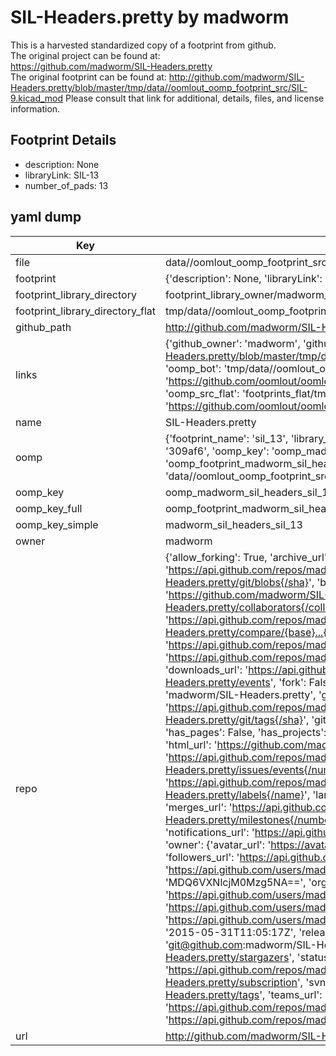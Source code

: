 # SIL-Headers.pretty by madworm  
This is a harvested standardized copy of a footprint from github.  
The original project can be found at:  
https://github.com/madworm/SIL-Headers.pretty  
The original footprint can be found at:
http://github.com/madworm/SIL-Headers.pretty/blob/master/tmp/data//oomlout_oomp_footprint_src/SIL-9.kicad_mod
Please consult that link for additional, details, files, and license information.  
## Footprint Details
* description: None  
* libraryLink: SIL-13  
* number_of_pads: 13  
## yaml dump  
| Key | Value |  
| --- | --- |  
| file | data//oomlout_oomp_footprint_src/SIL-Headers.pretty/SIL-13.kicad_mod |  
| footprint | {'description': None, 'libraryLink': 'SIL-13', 'number_of_pads': 13} |  
| footprint_library_directory | footprint_library_owner/madworm_SIL-Headers.pretty |  
| footprint_library_directory_flat | tmp/data//oomlout_oomp_footprint_src/footprints_flat/madworm_sil_headers_sil_13/working |  
| github_path | http://github.com/madworm/SIL-Headers.pretty/blob/master/tmp/data//oomlout_oomp_footprint_src/SIL-13.kicad_mod |  
| links | {'github_owner': 'madworm', 'github_repo_name': 'SIL-Headers.pretty', 'github_src': 'http://github.com/madworm/SIL-Headers.pretty/blob/master/tmp/data//oomlout_oomp_footprint_src/SIL-9.kicad_mod', 'github_src_repo': 'https://github.com/madworm/SIL-Headers.pretty', 'oomp_bot': 'tmp/data//oomlout_oomp_footprint_src/footprints/madworm_sil_headers_sil_13/working', 'oomp_bot_github': 'https://github.com/oomlout/oomlout_oomp_footprint_bot/tree/main/tmp/data//oomlout_oomp_footprint_src/footprints/madworm_sil_headers_sil_13/working', 'oomp_src_flat': 'footprints_flat/tmp/data//oomlout_oomp_footprint_src/footprints_flat/madworm_sil_headers_sil_13/working', 'oomp_src_flat_github': 'https://github.com/oomlout/oomlout_oomp_footprint_src/tree/main/tmp/data//oomlout_oomp_footprint_src/footprints_flat/madworm_sil_headers_sil_13/working'} |  
| name | SIL-Headers.pretty |  
| oomp | {'footprint_name': 'sil_13', 'library_name': 'sil_headers', 'md5': '309af658a4441b1f55505ced49f78500', 'md5_10': '309af658a4', 'md5_5': '309af', 'md5_6': '309af6', 'oomp_key': 'oomp_madworm_sil_headers_sil_13', 'oomp_key_extra': 'oomp_footprint_madworm_sil_headers_sil_13', 'oomp_key_full': 'oomp_footprint_madworm_sil_headers_sil_13_309af6', 'oomp_key_simple': 'madworm_sil_headers_sil_13', 'original_filename': 'data//oomlout_oomp_footprint_src/SIL-Headers.pretty/SIL-13.kicad_mod', 'owner_name': 'madworm'} |  
| oomp_key | oomp_madworm_sil_headers_sil_13 |  
| oomp_key_full | oomp_footprint_madworm_sil_headers_sil_13 |  
| oomp_key_simple | madworm_sil_headers_sil_13 |  
| owner | madworm |  
| repo | {'allow_forking': True, 'archive_url': 'https://api.github.com/repos/madworm/SIL-Headers.pretty/{archive_format}{/ref}', 'archived': False, 'assignees_url': 'https://api.github.com/repos/madworm/SIL-Headers.pretty/assignees{/user}', 'blobs_url': 'https://api.github.com/repos/madworm/SIL-Headers.pretty/git/blobs{/sha}', 'branches_url': 'https://api.github.com/repos/madworm/SIL-Headers.pretty/branches{/branch}', 'clone_url': 'https://github.com/madworm/SIL-Headers.pretty.git', 'collaborators_url': 'https://api.github.com/repos/madworm/SIL-Headers.pretty/collaborators{/collaborator}', 'comments_url': 'https://api.github.com/repos/madworm/SIL-Headers.pretty/comments{/number}', 'commits_url': 'https://api.github.com/repos/madworm/SIL-Headers.pretty/commits{/sha}', 'compare_url': 'https://api.github.com/repos/madworm/SIL-Headers.pretty/compare/{base}...{head}', 'contents_url': 'https://api.github.com/repos/madworm/SIL-Headers.pretty/contents/{+path}', 'contributors_url': 'https://api.github.com/repos/madworm/SIL-Headers.pretty/contributors', 'created_at': '2015-02-03T15:29:09Z', 'default_branch': 'master', 'deployments_url': 'https://api.github.com/repos/madworm/SIL-Headers.pretty/deployments', 'description': 'LAYOUT FILES: KiCad footprints for SIL headers', 'disabled': False, 'downloads_url': 'https://api.github.com/repos/madworm/SIL-Headers.pretty/downloads', 'events_url': 'https://api.github.com/repos/madworm/SIL-Headers.pretty/events', 'fork': False, 'forks': 0, 'forks_count': 0, 'forks_url': 'https://api.github.com/repos/madworm/SIL-Headers.pretty/forks', 'full_name': 'madworm/SIL-Headers.pretty', 'git_commits_url': 'https://api.github.com/repos/madworm/SIL-Headers.pretty/git/commits{/sha}', 'git_refs_url': 'https://api.github.com/repos/madworm/SIL-Headers.pretty/git/refs{/sha}', 'git_tags_url': 'https://api.github.com/repos/madworm/SIL-Headers.pretty/git/tags{/sha}', 'git_url': 'git://github.com/madworm/SIL-Headers.pretty.git', 'has_discussions': False, 'has_downloads': True, 'has_issues': True, 'has_pages': False, 'has_projects': True, 'has_wiki': True, 'homepage': None, 'hooks_url': 'https://api.github.com/repos/madworm/SIL-Headers.pretty/hooks', 'html_url': 'https://github.com/madworm/SIL-Headers.pretty', 'id': 30249578, 'is_template': False, 'issue_comment_url': 'https://api.github.com/repos/madworm/SIL-Headers.pretty/issues/comments{/number}', 'issue_events_url': 'https://api.github.com/repos/madworm/SIL-Headers.pretty/issues/events{/number}', 'issues_url': 'https://api.github.com/repos/madworm/SIL-Headers.pretty/issues{/number}', 'keys_url': 'https://api.github.com/repos/madworm/SIL-Headers.pretty/keys{/key_id}', 'labels_url': 'https://api.github.com/repos/madworm/SIL-Headers.pretty/labels{/name}', 'language': 'Shell', 'languages_url': 'https://api.github.com/repos/madworm/SIL-Headers.pretty/languages', 'license': None, 'merges_url': 'https://api.github.com/repos/madworm/SIL-Headers.pretty/merges', 'milestones_url': 'https://api.github.com/repos/madworm/SIL-Headers.pretty/milestones{/number}', 'mirror_url': None, 'name': 'SIL-Headers.pretty', 'network_count': 0, 'node_id': 'MDEwOlJlcG9zaXRvcnkzMDI0OTU3OA==', 'notifications_url': 'https://api.github.com/repos/madworm/SIL-Headers.pretty/notifications{?since,all,participating}', 'open_issues': 0, 'open_issues_count': 0, 'owner': {'avatar_url': 'https://avatars.githubusercontent.com/u/343894?v=4', 'events_url': 'https://api.github.com/users/madworm/events{/privacy}', 'followers_url': 'https://api.github.com/users/madworm/followers', 'following_url': 'https://api.github.com/users/madworm/following{/other_user}', 'gists_url': 'https://api.github.com/users/madworm/gists{/gist_id}', 'gravatar_id': '', 'html_url': 'https://github.com/madworm', 'id': 343894, 'login': 'madworm', 'node_id': 'MDQ6VXNlcjM0Mzg5NA==', 'organizations_url': 'https://api.github.com/users/madworm/orgs', 'received_events_url': 'https://api.github.com/users/madworm/received_events', 'repos_url': 'https://api.github.com/users/madworm/repos', 'site_admin': False, 'starred_url': 'https://api.github.com/users/madworm/starred{/owner}{/repo}', 'subscriptions_url': 'https://api.github.com/users/madworm/subscriptions', 'type': 'User', 'url': 'https://api.github.com/users/madworm'}, 'private': False, 'pulls_url': 'https://api.github.com/repos/madworm/SIL-Headers.pretty/pulls{/number}', 'pushed_at': '2015-05-31T11:05:17Z', 'releases_url': 'https://api.github.com/repos/madworm/SIL-Headers.pretty/releases{/id}', 'size': 152, 'ssh_url': 'git@github.com:madworm/SIL-Headers.pretty.git', 'stargazers_count': 0, 'stargazers_url': 'https://api.github.com/repos/madworm/SIL-Headers.pretty/stargazers', 'statuses_url': 'https://api.github.com/repos/madworm/SIL-Headers.pretty/statuses/{sha}', 'subscribers_count': 2, 'subscribers_url': 'https://api.github.com/repos/madworm/SIL-Headers.pretty/subscribers', 'subscription_url': 'https://api.github.com/repos/madworm/SIL-Headers.pretty/subscription', 'svn_url': 'https://github.com/madworm/SIL-Headers.pretty', 'tags_url': 'https://api.github.com/repos/madworm/SIL-Headers.pretty/tags', 'teams_url': 'https://api.github.com/repos/madworm/SIL-Headers.pretty/teams', 'temp_clone_token': None, 'topics': [], 'trees_url': 'https://api.github.com/repos/madworm/SIL-Headers.pretty/git/trees{/sha}', 'updated_at': '2023-07-25T13:54:50Z', 'url': 'https://api.github.com/repos/madworm/SIL-Headers.pretty', 'visibility': 'public', 'watchers': 0, 'watchers_count': 0, 'web_commit_signoff_required': False} |  
| url | http://github.com/madworm/SIL-Headers.pretty |  

